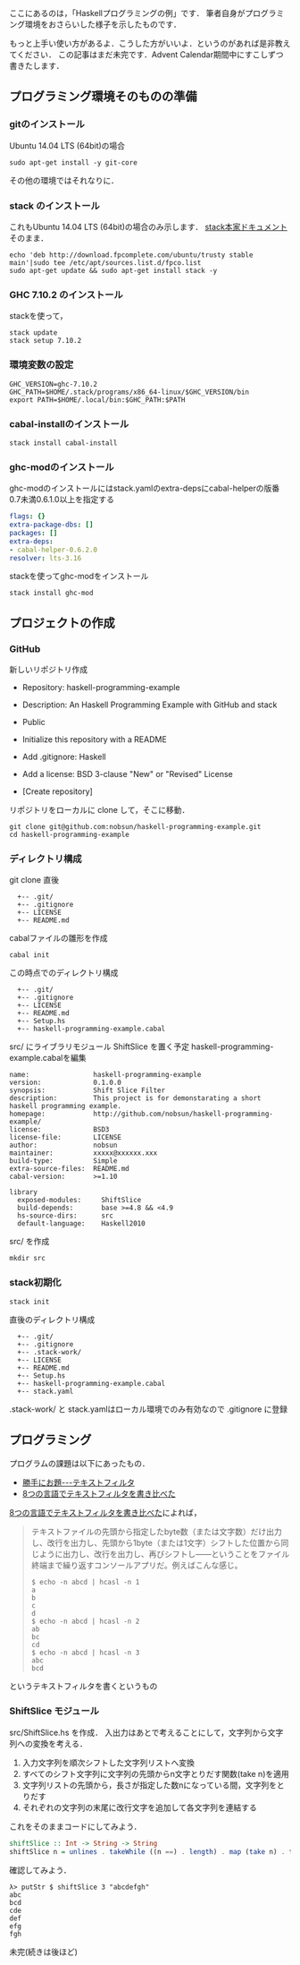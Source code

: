 ここにあるのは，「Haskellプログラミングの例」です．
筆者自身がプログラミング環境をおさらいした様子を示したものです．

もっと上手い使い方があるよ．こうした方がいいよ．というのがあれば是非教えてください．
この記事はまだ未完です．Advent Calendar期間中にすこしずつ書きたします．

## プログラミング環境そのものの準備

### gitのインストール

Ubuntu 14.04 LTS (64bit)の場合

```
sudo apt-get install -y git-core
```

その他の環境ではそれなりに．

### stack のインストール

これもUbuntu 14.04 LTS (64bit)の場合のみ示します．
[stack本家ドキュメント](http://docs.haskellstack.org/en/stable/install_and_upgrade.html#ubuntu)そのまま．

```
echo 'deb http://download.fpcomplete.com/ubuntu/trusty stable main'|sudo tee /etc/apt/sources.list.d/fpco.list
sudo apt-get update && sudo apt-get install stack -y
```

### GHC 7.10.2 のインストール

stackを使って，

```
stack update
stack setup 7.10.2
```

### 環境変数の設定

```zsh: .zshenv
GHC_VERSION=ghc-7.10.2
GHC_PATH=$HOME/.stack/programs/x86_64-linux/$GHC_VERSION/bin
export PATH=$HOME/.local/bin:$GHC_PATH:$PATH
```

### cabal-installのインストール

```
stack install cabal-install
```

### ghc-modのインストール

ghc-modのインストールにはstack.yamlのextra-depsにcabal-helperの版番0.7未満0.6.1.0以上を指定する

```yaml:stack.yaml
flags: {}
extra-package-dbs: []
packages: []
extra-deps:
- cabal-helper-0.6.2.0
resolver: lts-3.16
```

stackを使ってghc-modをインストール

```
stack install ghc-mod
```

## プロジェクトの作成

### GitHub

新しいリポジトリ作成

- Repository: haskell-programming-example
- Description: An Haskell Programming Example with GitHub and stack
- Public
- Initialize this repository with a README
- Add .gitignore: Haskell
- Add a license: BSD 3-clause "New" or "Revised" License

- [Create repository]


リポジトリをローカルに clone して，そこに移動．

```
git clone git@github.com:nobsun/haskell-programming-example.git
cd haskell-programming-example
```

### ディレクトリ構成

git clone 直後

```
  +-- .git/
  +-- .gitignore
  +-- LICENSE
  +-- README.md
```

cabalファイルの雛形を作成

```
cabal init
```

この時点でのディレクトリ構成

```
  +-- .git/
  +-- .gitignore
  +-- LICENSE
  +-- README.md
  +-- Setup.hs
  +-- haskell-programming-example.cabal
```

src/ にライブラリモジュール ShiftSlice を置く予定
haskell-programming-example.cabalを編集

```
name:                haskell-programming-example
version:             0.1.0.0
synopsis:            Shift Slice Filter
description:         This project is for demonstarating a short haskell programming example.
homepage:            http://github.com/nobsun/haskell-programming-example/
license:             BSD3
license-file:        LICENSE
author:              nobsun
maintainer:          xxxxx@xxxxxx.xxx
build-type:          Simple
extra-source-files:  README.md
cabal-version:       >=1.10

library
  exposed-modules:     ShiftSlice
  build-depends:       base >=4.8 && <4.9
  hs-source-dirs:      src
  default-language:    Haskell2010
```

src/ を作成

```
mkdir src
```

### stack初期化

```
stack init
```

直後のディレクトリ構成

```
  +-- .git/
  +-- .gitignore
  +-- .stack-work/
  +-- LICENSE
  +-- README.md
  +-- Setup.hs
  +-- haskell-programming-example.cabal
  +-- stack.yaml
```

.stack-work/ と stack.yamlはローカル環境でのみ有効なので .gitignore に登録

## プログラミング

プログラムの課題は以下にあったもの．

- [勝手にお題---テキストフィルタ](http://blog.practical-scheme.net/shiro/20151103-gauche-example)
- [8つの言語でテキストフィルタを書き比べた](http://d.hatena.ne.jp/eel3/20151102/1446476928)

[8つの言語でテキストフィルタを書き比べた](http://d.hatena.ne.jp/eel3/20151102/1446476928)によれば，

> テキストファイルの先頭から指定したbyte数（または文字数）だけ出力し、改行を出力し、先頭から1byte（または1文字）シフトした位置から同じように出力し、改行を出力し、再びシフトし――ということをファイル終端まで繰り返すコンソールアプリだ。例えばこんな感じ。
>
> ```
> $ echo -n abcd | hcasl -n 1
> a
> b
> c
> d
> $ echo -n abcd | hcasl -n 2
> ab
> bc
> cd
> $ echo -n abcd | hcasl -n 3
> abc
> bcd
> ```

というテキストフィルタを書くというもの

### ShiftSlice モジュール

src/ShiftSlice.hs を作成．
入出力はあとで考えることにして，文字列から文字列への変換を考える．


1. 入力文字列を順次シフトした文字列リストへ変換
2. すべてのシフト文字列に文字列の先頭からn文字とりだす関数(take n)を適用
3. 文字列リストの先頭から，長さが指定した数nになっている間，文字列をとりだす
4. それぞれの文字列の末尾に改行文字を追加して各文字列を連結する

これをそのままコードにしてみよう．

```haskell
shiftSlice :: Int -> String -> String
shiftSlice n = unlines . takeWhile ((n ==) . length) . map (take n) . tails
```

確認してみよう．

```
λ> putStr $ shiftSlice 3 "abcdefgh"
abc
bcd
cde
def
efg
fgh
```


未完(続きは後ほど)